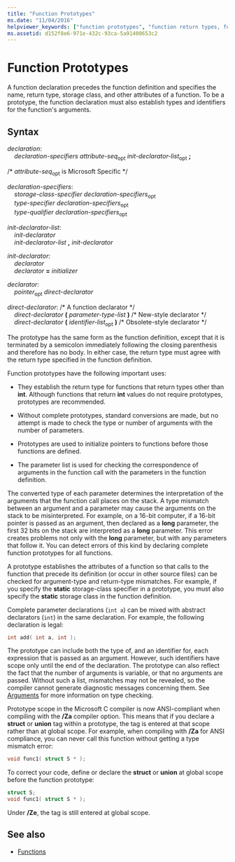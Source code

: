 ```yaml
---
title: "Function Prototypes"
ms.date: "11/04/2016"
helpviewer_keywords: ["function prototypes", "function return types, function prototypes", "data types [C], function return types", "functions [C], return types", "prototypes [C++], function"]
ms.assetid: d152f8e6-971e-432c-93ca-5a91400653c2
---
```

# Function Prototypes

A function declaration precedes the function definition and specifies the name, return type, storage class, and other attributes of a function. To be a prototype, the function declaration must also establish types and identifiers for the function's arguments.

## Syntax

*declaration*:<br/>
&nbsp;&nbsp;&nbsp;&nbsp;*declaration-specifiers* *attribute-seq*<sub>opt</sub> *init-declarator-list*<sub>opt</sub> **;**

/\* *attribute-seq*<sub>opt</sub> is Microsoft Specific \*/

*declaration-specifiers*:<br/>
&nbsp;&nbsp;&nbsp;&nbsp;*storage-class-specifier* *declaration-specifiers*<sub>opt</sub> <br/>
&nbsp;&nbsp;&nbsp;&nbsp;*type-specifier* *declaration-specifiers*<sub>opt</sub> <br/>
&nbsp;&nbsp;&nbsp;&nbsp;*type-qualifier* *declaration-specifiers*<sub>opt</sub>

*init-declarator-list*:<br/>
&nbsp;&nbsp;&nbsp;&nbsp;*init-declarator*<br/>
&nbsp;&nbsp;&nbsp;&nbsp;*init-declarator-list*  **,**  *init-declarator*

*init-declarator*:<br/>
&nbsp;&nbsp;&nbsp;&nbsp;*declarator*<br/>
&nbsp;&nbsp;&nbsp;&nbsp;*declarator* **=** *initializer*

*declarator*:<br/>
&nbsp;&nbsp;&nbsp;&nbsp;*pointer*<sub>opt</sub> *direct-declarator*

*direct-declarator*: /\* A function declarator \*/<br/>
&nbsp;&nbsp;&nbsp;&nbsp;*direct-declarator*  **(**  *parameter-type-list*  **)**  /\* New-style declarator \*/<br/>
&nbsp;&nbsp;&nbsp;&nbsp;*direct-declarator*  **(**  *identifier-list*<sub>opt</sub> **)** /\* Obsolete-style declarator \*/

The prototype has the same form as the function definition, except that it is terminated by a semicolon immediately following the closing parenthesis and therefore has no body. In either case, the return type must agree with the return type specified in the function definition.

Function prototypes have the following important uses:

- They establish the return type for functions that return types other than **int**. Although functions that return **int** values do not require prototypes, prototypes are recommended.

- Without complete prototypes, standard conversions are made, but no attempt is made to check the type or number of arguments with the number of parameters.

- Prototypes are used to initialize pointers to functions before those functions are defined.

- The parameter list is used for checking the correspondence of arguments in the function call with the parameters in the function definition.

The converted type of each parameter determines the interpretation of the arguments that the function call places on the stack. A type mismatch between an argument and a parameter may cause the arguments on the stack to be misinterpreted. For example, on a 16-bit computer, if a 16-bit pointer is passed as an argument, then declared as a **long** parameter, the first 32 bits on the stack are interpreted as a **long** parameter. This error creates problems not only with the **long** parameter, but with any parameters that follow it. You can detect errors of this kind by declaring complete function prototypes for all functions.

A prototype establishes the attributes of a function so that calls to the function that precede its definition (or occur in other source files) can be checked for argument-type and return-type mismatches. For example, if you specify the **static** storage-class specifier in a prototype, you must also specify the **static** storage class in the function definition.

Complete parameter declarations (`int a`) can be mixed with abstract declarators (`int`) in the same declaration. For example, the following declaration is legal:

```C
int add( int a, int );
```

The prototype can include both the type of, and an identifier for, each expression that is passed as an argument. However, such identifiers have scope only until the end of the declaration. The prototype can also reflect the fact that the number of arguments is variable, or that no arguments are passed. Without such a list, mismatches may not be revealed, so the compiler cannot generate diagnostic messages concerning them. See [Arguments](../c-language/arguments.md) for more information on type checking.

Prototype scope in the Microsoft C compiler is now ANSI-compliant when compiling with the **/Za** compiler option. This means that if you declare a **struct** or **union** tag within a prototype, the tag is entered at that scope rather than at global scope. For example, when compiling with **/Za** for ANSI compliance, you can never call this function without getting a type mismatch error:

```C
void func1( struct S * );
```

To correct your code, define or declare the **struct** or **union** at global scope before the function prototype:

```C
struct S;
void func1( struct S * );
```

Under **/Ze**, the tag is still entered at global scope.

## See also

- [Functions](../c-language/functions-c.md)
